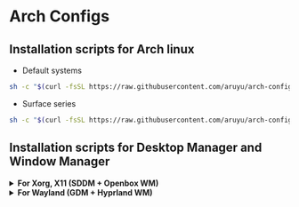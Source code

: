 # Arch Configs

## Installation scripts for Arch linux

* Default systems

```bash
sh -c "$(curl -fsSL https://raw.githubusercontent.com/aruyu/arch-configs/master/tools/install_system.sh)"
```

* Surface series

```bash
sh -c "$(curl -fsSL https://raw.githubusercontent.com/aruyu/arch-configs/master/tools/install_surface.sh)"
```

## Installation scripts for Desktop Manager and Window Manager

<details>
<summary><b>For Xorg, X11 (SDDM + Openbox WM)</b></summary>

```bash
sh -c "$(curl -fsSL https://raw.githubusercontent.com/aruyu/arch-configs/master/tools/install_xorg.sh)"
```

*Additianally, if you need Openbox configs, check out my personal Openbox dotfiles.*

> https://github.com/aruyu/openbox-dotfiles

</details>

<details>
<summary><b>For Wayland (GDM + Hyprland WM)</b></summary>

```bash
sh -c "$(curl -fsSL https://raw.githubusercontent.com/aruyu/arch-configs/master/tools/install_wayland.sh)"
```

*Additianally, if you need Hyprland configs, check out my personal Hyprland dotfiles.*

> https://github.com/aruyu/hyprland-dotfiles

</details>
